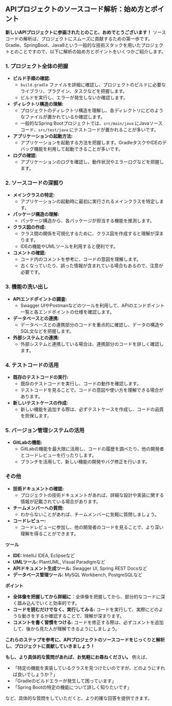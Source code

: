 ## APIプロジェクトのソースコード解析：始め方とポイント

**新しいAPIプロジェクトに参画されたとのこと、おめでとうございます！** ソースコードの解析は、プロジェクトにスムーズに貢献するための第一歩です。Gradle、SpringBoot、Java8という一般的な技術スタックを用いたプロジェクトとのことですので、以下に解析の始め方とポイントをいくつかご紹介します。

### 1. **プロジェクト全体の把握**

* **ビルド手順の確認:**
    - `build.gradle` ファイルを詳細に確認し、プロジェクトのビルドに必要なライブラリ、プラグイン、タスクなどを把握します。
    - ビルドを実行し、エラーが発生しないか確認します。
* **ディレクトリ構造の理解:**
    - プロジェクトのディレクトリ構造を理解し、各ディレクトリにどのようなファイルが置かれているか確認します。
    - 一般的なSpring Bootプロジェクトでは、`src/main/java` にJavaソースコード、`src/test/java` にテストコードが置かれることが多いです。
* **アプリケーションの起動方法:**
    - アプリケーションを起動する方法を把握します。GradleタスクやIDEのデバッグ機能を利用して起動できることが多いです。
* **ログの確認:**
    - アプリケーションのログを確認し、動作状況やエラーログなどを把握します。

### 2. **ソースコードの深掘り**

* **メインクラスの特定:**
    - アプリケーションの起動時に最初に実行されるメインクラスを特定します。
* **パッケージ構造の理解:**
    - パッケージ構造から、各パッケージが担当する機能を推測します。
* **クラス図の作成:**
    - クラス間の関係を可視化するために、クラス図を作成すると理解が深まります。
    - IDEの機能やUMLツールを利用すると便利です。
* **コメントの確認:**
    - コード内のコメントを参考に、コードの意図を理解します。
    - 古くなっていたり、誤った情報が含まれている場合もあるので、注意が必要です。

### 3. **機能の洗い出し**

* **APIエンドポイントの調査:**
    - Swagger UIやPostmanなどのツールを利用して、APIのエンドポイント一覧と各エンドポイントの仕様を確認します。
* **データベースとの連携:**
    - データベースとの連携部分のコードを重点的に確認し、データの構造やSQL文などを把握します。
* **外部システムとの連携:**
    - 外部システムと連携している場合は、連携部分のコードを詳しく確認します。

### 4. **テストコードの活用**

* **既存のテストコードの実行:**
    - 既存のテストコードを実行し、コードの動作を確認します。
    - テストコードを見ることで、コードの意図や使い方を理解できる場合があります。
* **新しいテストケースの作成:**
    - 新しい機能を追加する際は、必ずテストケースを作成し、コードの品質を担保します。

### 5. **バージョン管理システムの活用**

* **GitLabの機能:**
    - GitLabの機能を最大限に活用し、コードの履歴を調べたり、他の開発者とコードレビューを行ったりします。
    - ブランチを活用して、新しい機能の開発やバグ修正を行います。

### **その他**

* **技術ドキュメントの確認:**
    - プロジェクトの技術ドキュメントがあれば、詳細な設計や実装に関する情報が記載されている場合があります。
* **チームメンバーへの質問:**
    - わからないことがあれば、チームメンバーに気軽に質問しましょう。
* **コードレビュー:**
    - コードレビューに参加し、他の開発者のコードを見ることで、より深い理解を得ることができます。

**ツール**

* **IDE:** IntelliJ IDEA, Eclipseなど
* **UMLツール:** PlantUML, Visual Paradigmなど
* **APIドキュメント生成ツール:** Swagger UI, Spring REST Docsなど
* **データベース管理ツール:** MySQL Workbench, PostgreSQLなど

**ポイント**

* **全体像を把握してから詳細に**：全体像を把握してから、部分的なコードに深く踏み込んでいくと効率的です。
* **コードを読むだけでなく、実行してみる:** コードを実行して、実際にどのような動きをするか確認することで、理解が深まります。
* **コメントを書く習慣をつける:** コードを修正する際は、必ずコメントを追加して、後から見た人が理解できるようにしましょう。

**これらのステップを参考に、APIプロジェクトのソースコードをじっくりと解析し、プロジェクトに貢献していきましょう！**

**もし、より具体的な質問があれば、お気軽にお尋ねください。** 例えば、

* 「特定の機能を実装しているクラスを見つけたいのですが、どのようにすれば良いでしょうか？」
* 「Gradleのビルドエラーが発生して困っています」
* 「Spring Bootの特定の機能について詳しく知りたいです」

など、具体的な質問をしていただくと、より的確な回答を提供できます。
